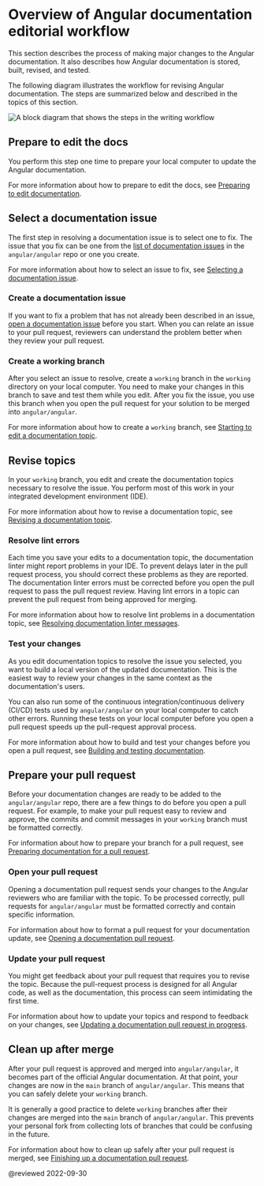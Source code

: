 # Overview of Angular documentation editorial workflow

This section describes the process of making major changes to the Angular documentation.
It also describes how Angular documentation is stored, built, revised, and tested.

The following diagram illustrates the workflow for revising Angular documentation.
The steps are summarized below and described in the topics of this section.

<div class="lightbox">

<img alt="A block diagram that shows the steps in the writing workflow" src="generated/images/guide/doc-update-overview/writing-workflow.png">

</div>

## Prepare to edit the docs

You perform this step one time to prepare your local computer to update the Angular documentation.

For more information about how to prepare to edit the docs, see [Preparing to edit documentation](guide/doc-prepare-to-edit).

## Select a documentation issue

The first step in resolving a documentation issue is to select one to fix.
The issue that you fix can be one from the [list of documentation issues](https://github.com/angular/angular/issues?q=is%3Aissue+is%3Aopen+label%3A%22comp%3A+docs%22) in the `angular/angular` repo or one you create.

For more information about how to select an issue to fix, see [Selecting a documentation issue](guide/doc-select-issue).

### Create a documentation issue

If you want to fix a problem that has not already been described in an issue, [open a documentation issue](https://github.com/angular/angular/issues/new?assignees=&labels=&template=3-docs-bug.yaml) before you start.
When you can relate an issue to your pull request, reviewers can understand the problem better when they review your pull request.

### Create a working branch

After you select an issue to resolve, create a `working` branch in the `working` directory on your local computer.
You need to make your changes in this branch to save and test them while you edit.
After you fix the issue, you use this branch when you open the pull request for your solution to be merged into `angular/angular`.

For more information about how to create a `working` branch, see [Starting to edit a documentation topic](guide/doc-update-start).

## Revise topics

In your `working` branch, you edit and create the documentation topics necessary to resolve the issue.
You perform most of this work in your integrated development environment \(IDE\).

For more information about how to revise a documentation topic, see [Revising a documentation topic](guide/doc-editing).

### Resolve lint errors

Each time you save your edits to a documentation topic, the documentation linter might report problems in your IDE.
To prevent delays later in the pull request process, you should correct these problems as they are reported.
The documentation linter errors must be corrected before you open the pull request to pass the pull request review.
Having lint errors in a topic can prevent the pull request from being approved for merging.

For more information about how to resolve lint problems in a documentation topic, see [Resolving documentation linter messages](guide/docs-lint-errors).

### Test your changes

As you edit documentation topics to resolve the issue you selected, you want to build a local version of the updated documentation.
This is the easiest way to review your changes in the same context as the documentation's users.

You can also run some of the continuous integration/continuous delivery \(CI/CD\) tests used by `angular/angular` on your local computer to catch other errors.
Running these tests on your local computer before you open a pull request speeds up the pull-request approval process.

For more information about how to build and test your changes before you open a pull request, see [Building and testing documentation](guide/doc-build-test).

## Prepare your pull request

Before your documentation changes are ready to be added to the `angular/angular` repo, there are a few things to do before you open a pull request.
For example, to make your pull request easy to review and approve, the commits and commit messages in your `working` branch must be formatted correctly.

For information about how to prepare your branch for a pull request, see [Preparing documentation for a pull request](guide/doc-pr-prep).

### Open your pull request

Opening a documentation pull request sends your changes to the Angular reviewers who are familiar with the topic.
To be processed correctly, pull requests for `angular/angular` must be formatted correctly and contain specific information.

For information about how to format a pull request for your documentation update, see [Opening a documentation pull request](guide/doc-pr-open).

### Update your pull request

You might get feedback about your pull request that requires you to revise the topic.
Because the pull-request process is designed for all Angular code, as well as the documentation, this process can seem intimidating the first time.

For information about how to update your topics and respond to feedback on your changes, see [Updating a documentation pull request in progress](guide/doc-pr-update).

## Clean up after merge

After your pull request is approved and merged into `angular/angular`, it becomes part of the official Angular documentation.
At that point, your changes are now in the `main` branch of `angular/angular`.
This means that you can safely delete your `working` branch.

It is generally a good practice to delete `working` branches after their changes are merged into the `main` branch of `angular/angular`.
This prevents your personal fork from collecting lots of branches that could be confusing in the future.

For information about how to clean up safely after your pull request is merged, see [Finishing up a documentation pull request](guide/doc-edit-finish).

<!-- links -->

<!-- external links -->

<!-- end links -->

@reviewed 2022-09-30
